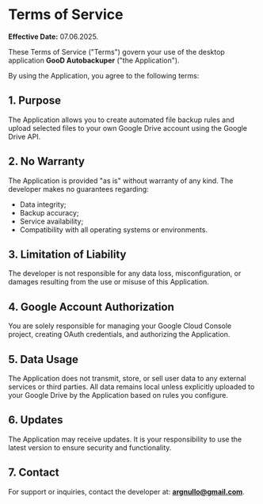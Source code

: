 # Terms of Service

**Effective Date:** 07.06.2025.

These Terms of Service ("Terms") govern your use of the desktop application **GooD Autobackuper** ("the Application").

By using the Application, you agree to the following terms:

## 1. Purpose

The Application allows you to create automated file backup rules and upload selected files to your own Google Drive account using the Google Drive API.

## 2. No Warranty

The Application is provided "as is" without warranty of any kind. The developer makes no guarantees regarding:
- Data integrity;
- Backup accuracy;
- Service availability;
- Compatibility with all operating systems or environments.

## 3. Limitation of Liability

The developer is not responsible for any data loss, misconfiguration, or damages resulting from the use or misuse of this Application.

## 4. Google Account Authorization

You are solely responsible for managing your Google Cloud Console project, creating OAuth credentials, and authorizing the Application.

## 5. Data Usage

The Application does not transmit, store, or sell user data to any external services or third parties. All data remains local unless explicitly uploaded to your Google Drive by the Application based on rules you configure.

## 6. Updates

The Application may receive updates. It is your responsibility to use the latest version to ensure security and functionality.

## 7. Contact

For support or inquiries, contact the developer at: **argnullo@gmail.com**.
